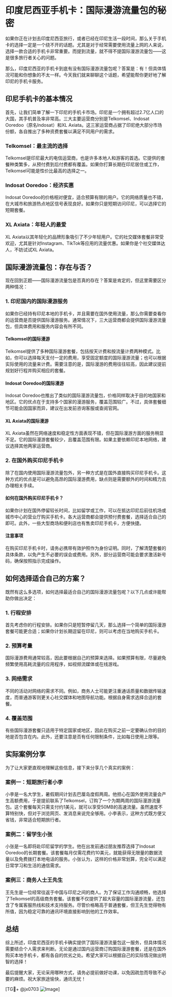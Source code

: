 # 印度尼西亚手机卡：国际漫游流量包的秘密

如果你正在计划去印度尼西亚旅行，或者已经在印尼生活一段时间，那么关于手机卡的选择一定是一个绕不开的话题。尤其是对于经常需要使用流量上网的人来说，选择一款合适的手机卡非常重要。而提到流量，就不得不提国际漫游流量包——这是很多旅行者关心的问题。

那么，印度尼西亚的手机卡到底有没有国际漫游流量包呢？答案是：有！但具体情况可能和你想象的不太一样。今天我们就来聊聊这个话题，希望能帮你更好地了解印尼的手机卡服务。

## 印尼手机卡的基本情况

首先，让我们简单了解一下印尼的手机卡市场。印尼是一个拥有超过2.7亿人口的大国，其手机普及率非常高。三大主要运营商分别是Telkomsel、Indosat Ooredoo（原名Indosat）和XL Axiata。这三家运营商占据了印尼绝大部分市场份额，各自推出了多种资费套餐以满足不同用户的需求。

### Telkomsel：最主流的选择
Telkomsel是印尼最大的电信运营商，也是许多本地人和游客的首选。它提供的套餐种类繁多，从预付费到后付费都有覆盖。如果你打算长期在印尼居住或工作，Telkomsel可能是性价比最高的选择之一。

### Indosat Ooredoo：经济实惠
Indosat Ooredoo的价格相对便宜，适合预算有限的用户。它的网络质量也不错，在大城市和旅游热点地区信号表现良好。如果你只是短期访问印尼，可以选择它的短期套餐。

### XL Axiata：年轻人的最爱
XL Axiata以其年轻化的品牌形象吸引了不少年轻用户。它的社交媒体套餐非常受欢迎，尤其是针对Instagram、TikTok等应用的流量优惠。如果你是个社交媒体达人，不妨试试XL Axiata。

## 国际漫游流量包：存在与否？

现在回到正题——国际漫游流量包是否真的存在？答案是肯定的，但这里需要区分两种情况：

### 1. 印尼国内的国际漫游服务
如果你已经持有印尼本地的手机卡，并且需要在国外使用流量，那么你需要查看你的运营商是否提供国际漫游服务。通常情况下，三大运营商都会提供国际漫游流量包，但具体费用和服务内容会有所不同。

#### Telkomsel的国际漫游
Telkomsel提供了多种国际漫游套餐，包括按天计费和按流量计费两种模式。比如，你可以选择每天支付一定的费用，享受固定额度的国际漫游流量；也可以根据实际使用的流量来计费。需要注意的是，国际漫游的费用往往较高，因此建议提前规划好行程并购买相应的套餐。

#### Indosat Ooredoo的国际漫游
Indosat Ooredoo也推出了类似的国际漫游流量包，价格同样取决于目的地国家和地区。它的优点在于支持多个国家的漫游服务，覆盖范围较广。不过，具体套餐细节可能会因国家而异，建议在出发前咨询客服或查阅官网。

#### XL Axiata的国际漫游
XL Axiata虽然在网络速度和稳定性方面表现不错，但在国际漫游方面的服务稍显不足。它的国际漫游套餐较少，且覆盖范围有限。如果主要依赖印尼本地网络，建议选择其他两家运营商。

### 2. 在国外购买印尼手机卡
除了在国内使用国际漫游流量包外，另一种方式是在国外直接购买印尼手机卡。这种方式的优点是可以避免高昂的国际漫游费用，缺点则是需要额外的时间和精力去办理相关手续。

#### 如何在国外购买印尼手机卡？
如果你计划在国外停留较长时间，比如留学或工作，可以在抵达印尼后前往机场或城市中心的营业厅购买手机卡。各大运营商都会提供预付费套餐，选择适合自己的即可。此外，一些大型商场和便利店也有售卖印尼手机卡，方便快捷。

#### 注意事项
在购买印尼手机卡时，请务必携带有效护照作为身份证明。同时，了解清楚套餐的具体条款，以免产生不必要的误会或费用。另外，部分运营商可能会要求激活新号码，确保按照指示完成操作。

## 如何选择适合自己的方案？

既然有这么多选项，如何选择最适合自己的国际漫游流量包呢？以下几点或许能帮助你做出决定：

### 1. 行程安排
首先考虑你的行程安排。如果你只是短暂停留几天，那么选择一个简单的国际漫游套餐可能更合适；如果你计划长期逗留在印尼，则可以考虑在当地购买手机卡。

### 2. 预算考量
国际漫游费用通常较高，因此要根据自己的预算来选择。如果预算有限，尽量避免频繁使用高耗流量的应用程序，如视频流媒体或在线游戏。

### 3. 网络需求
不同的活动对网络的需求不同。例如，商务人士可能更注重通话质量和数据传输速度，而普通游客则更关心社交媒体和地图导航功能。根据自身需求选择合适的套餐。

### 4. 覆盖范围
有些国际漫游套餐只适用于特定国家或地区，因此在购买之前一定要确认你的目的地是否包含在内。此外，还要注意是否有任何限制条件，比如每日使用上限等。

## 实际案例分享

为了让大家更直观地理解这些信息，接下来分享几个真实的案例：

### 案例一：短期旅行者小李
小李是一名大学生，暑假期间计划去巴厘岛度假两周。他担心在国外使用流量会产生高额费用，于是提前联系了Telkomsel，订购了一个为期两周的国际漫游流量包。这个套餐每天只需支付约1美元，就可以享受50MB的高速流量。虽然速度不算特别快，但对于浏览网页、发消息来说完全够用。小李表示，这种方式既方便又省钱，非常适合短期旅行者。

### 案例二：留学生小张
小张是一名即将赴印尼留学的学生。他在出发前通过朋友推荐选择了Indosat Ooredoo的长期套餐。该套餐每月仅需花费约10美元，就能获得无限量的数据流量以及免费拨打本地电话的服务。小张认为，这样的价格非常划算，完全可以满足日常学习和生活的通信需求。

### 案例三：商务人士王先生
王先生是一位经常往返于中国与印尼之间的商人。为了保证工作沟通顺畅，他选择了Telkomsel的高级商务套餐。该套餐不仅提供了超大容量的国际漫游流量，还包含了专属客服热线和技术支持服务。尽管价格略高于普通套餐，但王先生觉得物有所值，因为稳定可靠的通讯环境直接影响到他的工作效率。

## 总结

综上所述，印度尼西亚的手机卡确实提供了国际漫游流量包这一服务，但具体情况需要结合个人需求来判断。无论是通过国内运营商订购国际漫游套餐，还是在国外购买本地手机卡，都有各自的优劣之处。希望大家可以根据自己的实际情况做出明智的选择！

最后提醒大家，无论采用哪种方式，请务必提前做好功课，以免因疏忽而导致不必要的麻烦。祝大家旅途愉快，通讯无忧！

[TG💪+ @jx0703 ![Image](https://github.com/user-attachments/assets/dbca1d08-cadb-493c-b0ec-ad6f7a83f270)]